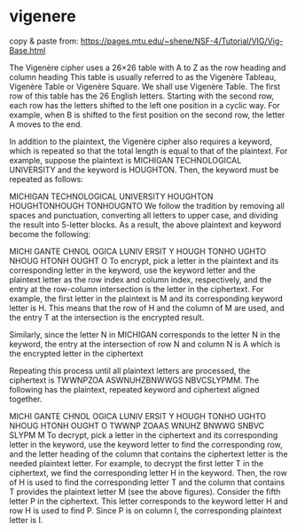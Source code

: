 # vigenere
copy & paste from:
https://pages.mtu.edu/~shene/NSF-4/Tutorial/VIG/Vig-Base.html

The Vigenère cipher uses a 26×26 table with A to Z as the row heading and column heading This table is usually referred to as the Vigenère Tableau, Vigenère Table or Vigenère Square. We shall use Vigenère Table. The first row of this table has the 26 English letters. Starting with the second row, each row has the letters shifted to the left one position in a cyclic way. For example, when B is shifted to the first position on the second row, the letter A moves to the end.


 
In addition to the plaintext, the Vigenère cipher also requires a keyword, which is repeated so that the total length is equal to that of the plaintext. For example, suppose the plaintext is MICHIGAN TECHNOLOGICAL UNIVERSITY and the keyword is HOUGHTON. Then, the keyword must be repeated as follows:

 MICHIGAN TECHNOLOGICAL UNIVERSITY
HOUGHTON HOUGHTONHOUGH TONHOUGNTO
We follow the tradition by removing all spaces and punctuation, converting all letters to upper case, and dividing the result into 5-letter blocks. As a result, the above plaintext and keyword become the following:

 MICHI GANTE CHNOL OGICA LUNIV ERSIT Y
HOUGH TONHO UGHTO NHOUG HTONH OUGHT O
To encrypt, pick a letter in the plaintext and its corresponding letter in the keyword, use the keyword letter and the plaintext letter as the row index and column index, respectively, and the entry at the row-column intersection is the letter in the ciphertext. For example, the first letter in the plaintext is M and its corresponding keyword letter is H. This means that the row of H and the column of M are used, and the entry T at the intersection is the encrypted result.


Similarly, since the letter N in MICHIGAN corresponds to the letter N in the keyword, the entry at the intersection of row N and column N is A which is the encrypted letter in the ciphertext


Repeating this process until all plaintext letters are processed, the ciphertext is TWWNPZOA ASWNUHZBNWWGS NBVCSLYPMM. The following has the plaintext, repeated keyword and ciphertext aligned together.

 MICHI GANTE CHNOL OGICA LUNIV ERSIT Y
HOUGH TONHO UGHTO NHOUG HTONH OUGHT O
TWWNP ZOAAS WNUHZ BNWWG SNBVC SLYPM M
To decrypt, pick a letter in the ciphertext and its corresponding letter in the keyword, use the keyword letter to find the corresponding row, and the letter heading of the column that contains the ciphertext letter is the needed plaintext letter. For example, to decrypt the first letter T in the ciphertext, we find the corresponding letter H in the keyword. Then, the row of H is used to find the corresponding letter T and the column that contains T provides the plaintext letter M (see the above figures). Consider the fifth letter P in the ciphertext. This letter corresponds to the keyword letter H and row H is used to find P. Since P is on column I, the corresponding plaintext letter is I.
